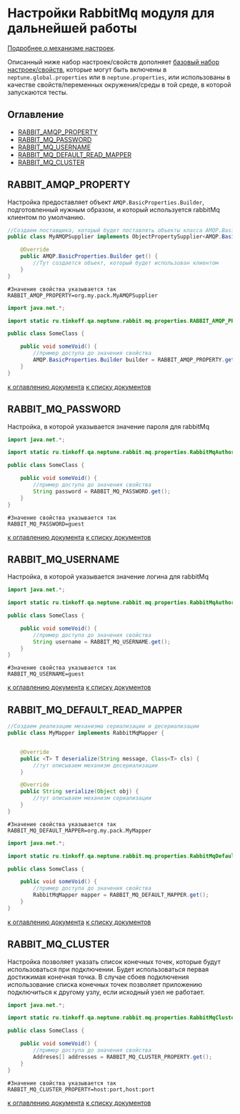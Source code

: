 # Настройки RabbitMq модуля для дальнейшей работы

[Подробнее о механизме настроек](./../../../core.api/doc/rus/SETTINGS.MD).

Описанный ниже набор настроек/свойств
дополняет [базовый набор настроек/свойств](./../../../core.api/doc/rus/SETTINGS.MD#Основной-набор-настроексвойств),
которые могут быть включены в `neptune.global.properties` или в `neptune.properties`, или использованы в качестве
свойств/переменных окружения/среды в той среде, в которой запускаются тесты.

## Оглавление

- [RABBIT_AMQP_PROPERTY](#RABBIT_AMQP_PROPERTY)
- [RABBIT_MQ_PASSWORD](#RABBIT_MQ_PASSWORD)
- [RABBIT_MQ_USERNAME](#RABBIT_MQ_USERNAME)
- [RABBIT_MQ_DEFAULT_READ_MAPPER](#RABBIT_MQ_DEFAULT_READ_MAPPER)
- [RABBIT_MQ_CLUSTER](#RABBIT_MQ_CLUSTER)

## RABBIT_AMQP_PROPERTY

Настройка предоставляет объект `AMQP.BasicProperties.Builder`, подготовленный нужным образом, и который используется
rabbitMq клиентом по умолчанию.

```java
//Создаем поставщика, который будет поставлять объекты класса AMQP.BasicProperties.Builder
public class MyAMQPSupplier implements ObjectPropertySupplier<AMQP.BasicProperties.Builder, Supplier<AMQP.BasicProperties.Builder>> {

    @Override
    public AMQP.BasicProperties.Builder get() {
        //Тут создается объект, который будет использован клиентом
    }
}
```

```properties
#Значение свойства указывается так
RABBIT_AMQP_PROPERTY=org.my.pack.MyAMQPSupplier
```

```java
import java.net.*;

import static ru.tinkoff.qa.neptune.rabbit.mq.properties.RABBIT_AMQP_PROPERTY;

public class SomeClass {

    public void someVoid() {
        //пример доступа до значения свойства
        AMQP.BasicProperties.Builder builder = RABBIT_AMQP_PROPERTY.get();
    }
}
```

[к оглавлению документа](#Оглавление) [к списку документов](README.MD#Оглавление)

## RABBIT_MQ_PASSWORD

Настройка, в которой указывается значение пароля для rabbitMq

```java
import java.net.*;

import static ru.tinkoff.qa.neptune.rabbit.mq.properties.RabbitMqAuthorizationProperties.RABBIT_MQ_PASSWORD;

public class SomeClass {

    public void someVoid() {
        //пример доступа до значения свойства
        String password = RABBIT_MQ_PASSWORD.get();
    }
}
```

```properties
#Значение свойства указывается так
RABBIT_MQ_PASSWORD=guest
```

[к оглавлению документа](#Оглавление) [к списку документов](README.MD#Оглавление)

## RABBIT_MQ_USERNAME

Настройка, в которой указывается значение логина для rabbitMq

```java
import java.net.*;

import static ru.tinkoff.qa.neptune.rabbit.mq.properties.RabbitMqAuthorizationProperties.RABBIT_MQ_USERNAME;

public class SomeClass {

    public void someVoid() {
        //пример доступа до значения свойства
        String username = RABBIT_MQ_USERNAME.get();
    }
}
```

```properties
#Значение свойства указывается так
RABBIT_MQ_USERNAME=guest
```

[к оглавлению документа](#Оглавление) [к списку документов](README.MD#Оглавление)

## RABBIT_MQ_DEFAULT_READ_MAPPER

```java
//Создаем реализацию механизма сериализации и десериализации
public class MyMapper implements RabbitMqMapper {


    @Override
    public <T> T deserialize(String message, Class<T> cls) {
        //тут описываем механизм десериализации
    }

    @Override
    public String serialize(Object obj) {
        //тут описываем механизм сериализации
    }
}
```

```properties
#Значение свойства указывается так
RABBIT_MQ_DEFAULT_MAPPER=org.my.pack.MyMapper
```

```java
import java.net.*;

import static ru.tinkoff.qa.neptune.rabbit.mq.properties.RabbitMqDefaultMapper.RABBIT_MQ_DEFAULT_MAPPER;

public class SomeClass {

    public void someVoid() {
        //пример доступа до значения свойства
        RabbitMqMapper mapper = RABBIT_MQ_DEFAULT_MAPPER.get();
    }
}
```

[к оглавлению документа](#Оглавление) [к списку документов](README.MD#Оглавление)

## RABBIT_MQ_CLUSTER

Настройка позволяет указать список конечных точек, которые будут использоваться при подключении. Будет использоваться
первая достижимая конечная точка. В случае сбоев подключения использование списка конечных точек позволяет приложению
подключиться к другому узлу, если исходный узел не работает.

```java
import java.net.*;

import static ru.tinkoff.qa.neptune.rabbit.mq.properties.RabbitMqClusterProperty.RABBIT_MQ_CLUSTER_PROPERTY;

public class SomeClass {

    public void someVoid() {
        //пример доступа до значения свойства
        Addreses[] addresses = RABBIT_MQ_CLUSTER_PROPERTY.get();
    }
}
```

```properties
#Значение свойства указывается так
RABBIT_MQ_CLUSTER_PROPERTY=host:port,host:port
```

[к оглавлению документа](#Оглавление) [к списку документов](README.MD#Оглавление)
